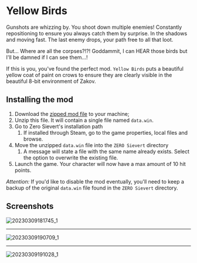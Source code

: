 # Yellow Birds

Gunshots are whizzing by. You shoot down multiple enemies! Constantly repositioning to ensure you always catch them by surprise. In the shadows and moving fast. The last enemy drops, your path free to all that loot.

But... Where are all the corpses?!?! Goddammit, I can HEAR those birds but I'll be damned if I can see them...!

If this is you, you've found the perfect mod. `Yellow Birds` puts a beautiful yellow coat of paint on crows to ensure they are clearly visible in the beautiful 8-bit environment of Zakov.

## Installing the mod

1. Download the [zipped mod file](./data.rar) to your machine;
1. Unzip this file. It will contain a single file named `data.win`.
1. Go to Zero Sievert's installation path
	1. If installed through Steam, go to the game properties, local files and browse.
1. Move the unzipped `data.win` file into the `ZERO Sievert` directory
	1. A message will state a file with the same name already exists. Select the option to overwrite the existing file.
1. Launch the game. Your character will now have a max amount of 10 hit points.

*Attention:* If you'd like to disable the mod eventually, you'll need to keep a backup of the original `data.win` file found in the `ZERO Sievert` directory.

## Screenshots

![20230309181745_1](https://user-images.githubusercontent.com/16853947/224118935-0c2b3758-546a-496e-877e-3ba475d29a38.jpg)

---

![20230309190709_1](https://user-images.githubusercontent.com/16853947/224118942-12487c63-07f0-40e4-9598-e80751fdeb2d.jpg)

---

![20230309191028_1](https://user-images.githubusercontent.com/16853947/224118949-de526fad-79a2-4cd3-82a3-8e545ca6851e.jpg)
